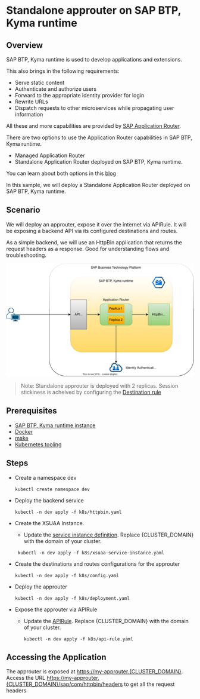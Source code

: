 # Standalone approuter on SAP BTP, Kyma runtime

## Overview

SAP BTP, Kyma runtime is used to develop applications and extensions.

This also brings in the following requirements:

- Serve static content
- Authenticate and authorize users
- Forward to the appropriate identity provider for login
- Rewrite URLs
- Dispatch requests to other microservices while propagating user information

All these and more capabilities are provided by [SAP Application Router](https://help.sap.com/products/BTP/65de2977205c403bbc107264b8eccf4b/01c5f9ba7d6847aaaf069d153b981b51.html).

There are two options to use the Application Router capabilities in SAP BTP, Kyma runtime.

- Managed Application Router
- Standalone Application Router deployed on SAP BTP, Kyma runtime.

You can learn about both options in this [blog](https://blogs.sap.com/2021/12/09/using-sap-application-router-with-kyma-runtime/)

In this sample, we will deploy a Standalone Application Router deployed on SAP BTP, Kyma runtime.

## Scenario

We will deploy an approuter, expose it over the internet via APIRule. It will be exposing a backend API via its configured destinations and routes.

As a simple backend, we will use an HttpBin application that returns the request headers as a response. Good for understanding flows and troubleshooting.

![scenario](assets/scenario.svg)

> Note: Standalone approuter is deployed with 2 replicas. Session stickiness is acheived by configuring the [Destination rule](k8s/deployment.yaml)

## Prerequisites

- [SAP BTP, Kyma runtime instance](../prerequisites/#kyma)
- [Docker](../prerequisites/#docker)
- [make](https://www.gnu.org/software/make/)
- [Kubernetes tooling](../prerequisites/#kubernetes)

## Steps

- Create a namespace dev

    ```shell script
    kubectl create namespace dev
    ```

- Deploy the backend service

    ```shell script
    kubectl -n dev apply -f k8s/httpbin.yaml
    ```

- Create the XSUAA Instance.
  - Update the [service instance definition](k8s/xsuaa-service-instance.yaml). Replace {CLUSTER_DOMAIN} with the domain of your cluster.

   ```shell script
    kubectl -n dev apply -f k8s/xsuaa-service-instance.yaml
    ```

- Create the destinations and routes configurations for the approuter

    ```shell script
    kubectl -n dev apply -f k8s/config.yaml
    ```

- Deploy the approuter

    ```shell script
    kubectl -n dev apply -f k8s/deployment.yaml
    ```

- Expose the approuter via APIRule
  - Update the [APIRule](k8s/api-rule.yaml). Replace {CLUSTER_DOMAIN} with the domain of your cluster.

    ```shell script
    kubectl -n dev apply -f k8s/api-rule.yaml
    ```

## Accessing the Application

The approuter is exposed at <https://my-approuter.{CLUSTER_DOMAIN}>. Access the URL <https://my-approuter.{CLUSTER_DOMAIN}/sap/com/httpbin/headers> to get all the request headers
